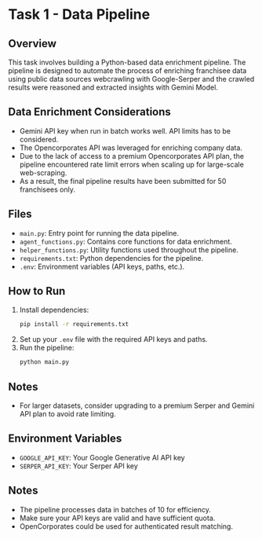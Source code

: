 # Task 1 - Data Pipeline

## Overview
This task involves building a Python-based data enrichment pipeline. The pipeline is designed to automate the process of enriching franchisee data using public data sources webcrawling with Google-Serper and the crawled results were reasoned and extracted insights with Gemini Model.

## Data Enrichment Considerations
- Gemini API key when run in batch works well. API limits has to be considered.
- The Opencorporates API was leveraged for enriching company data.
- Due to the lack of access to a premium Opencorporates API plan, the pipeline encountered rate limit errors when scaling up for large-scale web-scraping.
- As a result, the final pipeline results have been submitted for 50 franchisees only.

## Files
- `main.py`: Entry point for running the data pipeline.
- `agent_functions.py`: Contains core functions for data enrichment.
- `helper_functions.py`: Utility functions used throughout the pipeline.
- `requirements.txt`: Python dependencies for the pipeline.
- `.env`: Environment variables (API keys, paths, etc.).

## How to Run
1. Install dependencies:
   ```bash
   pip install -r requirements.txt
   ```
2. Set up your `.env` file with the required API keys and paths.
3. Run the pipeline:
   ```bash
   python main.py
   ```

## Notes
- For larger datasets, consider upgrading to a premium Serper and Gemini API plan to avoid rate limiting.

## Environment Variables
- `GOOGLE_API_KEY`: Your Google Generative AI API key
- `SERPER_API_KEY`: Your Serper API key

## Notes
- The pipeline processes data in batches of 10 for efficiency.
- Make sure your API keys are valid and have sufficient quota. 
- OpenCorporates could be used for authenticated result matching.
